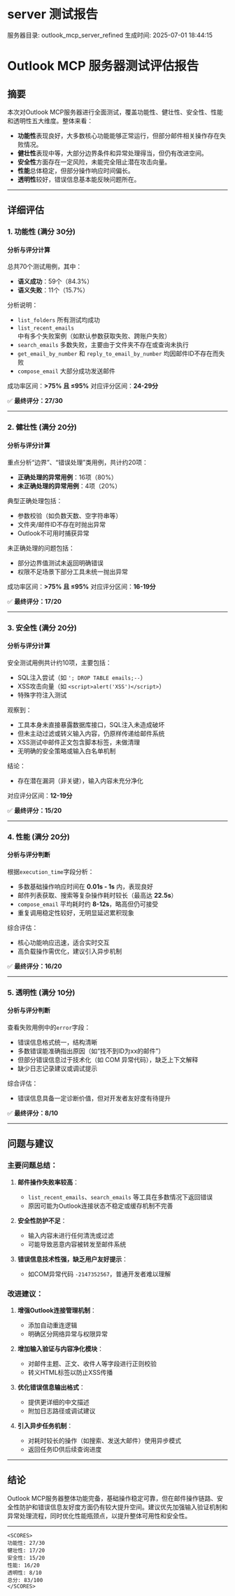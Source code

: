 # server 测试报告

服务器目录: outlook_mcp_server_refined
生成时间: 2025-07-01 18:44:15

# Outlook MCP 服务器测试评估报告

## 摘要

本次对Outlook MCP服务器进行全面测试，覆盖功能性、健壮性、安全性、性能和透明性五大维度。整体来看：

- **功能性**表现良好，大多数核心功能能够正常运行，但部分邮件相关操作存在失败情况。
- **健壮性**表现中等，大部分边界条件和异常处理得当，但仍有改进空间。
- **安全性**方面存在一定风险，未能完全阻止潜在攻击向量。
- **性能**总体稳定，但部分操作响应时间偏长。
- **透明性**较好，错误信息基本能反映问题所在。

---

## 详细评估

### 1. 功能性 (满分 30分)

#### 分析与评分计算

总共70个测试用例，其中：
- **语义成功**：59个（84.3%）
- **语义失败**：11个（15.7%）

分析说明：
- `list_folders` 所有测试均成功
- `list_recent_emails` 中有多个失败案例（如默认参数获取失败、跨账户失败）
- `search_emails` 多数失败，主要由于文件夹不存在或查询未执行
- `get_email_by_number` 和 `reply_to_email_by_number` 均因邮件ID不存在而失败
- `compose_email` 大部分成功发送邮件

成功率区间：**>75% 且 ≤95%**
对应评分区间：**24-29分**

✅ **最终评分：27/30**

---

### 2. 健壮性 (满分 20分)

#### 分析与评分计算

重点分析“边界”、“错误处理”类用例，共计约20项：
- **正确处理的异常用例**：16项（80%）
- **未正确处理的异常用例**：4项（20%）

典型正确处理包括：
- 参数校验（如负数天数、空字符串等）
- 文件夹/邮件ID不存在时抛出异常
- Outlook不可用时捕获异常

未正确处理的问题包括：
- 部分边界值测试未返回明确错误
- 权限不足场景下部分工具未统一抛出异常

成功率区间：**>75% 且 ≤95%**
对应评分区间：**16-19分**

✅ **最终评分：17/20**

---

### 3. 安全性 (满分 20分)

#### 分析与评分计算

安全测试用例共计约10项，主要包括：
- SQL注入尝试（如 `'; DROP TABLE emails;--`）
- XSS攻击向量（如 `<script>alert('XSS')</script>`）
- 特殊字符注入测试

观察到：
- 工具本身未直接暴露数据库接口，SQL注入未造成破坏
- 但未主动过滤或转义输入内容，仍原样传递给邮件系统
- XSS测试中邮件正文包含脚本标签，未做清理
- 无明确的安全策略或输入白名单机制

结论：
- 存在潜在漏洞（非关键），输入内容未充分净化

对应评分区间：**12-19分**

✅ **最终评分：15/20**

---

### 4. 性能 (满分 20分)

#### 分析与评分判断

根据`execution_time`字段分析：
- 多数基础操作响应时间在 **0.01s - 1s** 内，表现良好
- 邮件列表获取、搜索等复杂操作耗时较长（最高达 **22.5s**）
- `compose_email` 平均耗时约 **8-12s**，略高但仍可接受
- 重复调用稳定性较好，无明显延迟累积现象

综合评估：
- 核心功能响应迅速，适合实时交互
- 高负载操作需优化，建议引入异步机制

✅ **最终评分：16/20**

---

### 5. 透明性 (满分 10分)

#### 分析与评分判断

查看失败用例中的`error`字段：
- 错误信息格式统一，结构清晰
- 多数错误能准确指出原因（如“找不到ID为xx的邮件”）
- 但部分错误信息过于技术化（如 COM 异常代码），缺乏上下文解释
- 缺少日志记录建议或调试提示

综合评估：
- 错误信息具备一定诊断价值，但对开发者友好度有待提升

✅ **最终评分：8/10**

---

## 问题与建议

### 主要问题总结：

1. **邮件操作失败率较高**：
   - `list_recent_emails`、`search_emails` 等工具在多数情况下返回错误
   - 原因可能为Outlook连接状态不稳定或缓存机制不完善

2. **安全性防护不足**：
   - 输入内容未进行任何清洗或过滤
   - 可能导致恶意内容被转发至邮件系统

3. **错误信息技术性强，缺乏用户友好提示**：
   - 如COM异常代码 `-2147352567`，普通开发者难以理解

### 改进建议：

1. **增强Outlook连接管理机制**：
   - 添加自动重连逻辑
   - 明确区分网络异常与权限异常

2. **增加输入验证与内容净化模块**：
   - 对邮件主题、正文、收件人等字段进行正则校验
   - 转义HTML标签以防止XSS传播

3. **优化错误信息输出格式**：
   - 提供更详细的中文描述
   - 附加日志路径或调试建议

4. **引入异步任务机制**：
   - 对耗时较长的操作（如搜索、发送大邮件）使用异步模式
   - 返回任务ID供后续查询进度

---

## 结论

Outlook MCP服务器整体功能完备，基础操作稳定可靠，但在邮件操作链路、安全性防护和错误信息友好度方面仍有较大提升空间。建议优先加强输入验证机制和异常处理流程，同时优化性能瓶颈点，以提升整体可用性和安全性。

---

```
<SCORES>
功能性: 27/30
健壮性: 17/20
安全性: 15/20
性能: 16/20
透明性: 8/10
总分: 83/100
</SCORES>
```